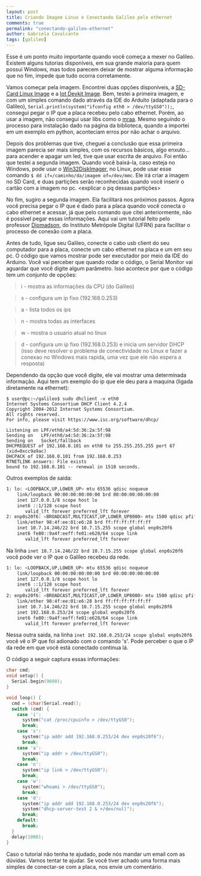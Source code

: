 ```yaml
---
layout: post
title: Criando Imagem Linux e Conectando Galileo pelo ethernet
comments: true
permalink: "conectando-galileo-ethernet"
author: Gabriela Cavalcante
tags: [galileo]
---
```


Esse é um ponto muito importante quando você começa a mexer no Galileo. Existem alguns tutorias disponíveis, em sua grande maioria para quem possui Windows, mas todos parecem deixar de mostrar alguma informação que no fim, impede que tudo ocorra corretamente. 

Vamos começar pela imagem. Encontrei duas opções disponíveis, a [SD-Card Linux Image](http://www.intel.com/support/galileo/sb/CS-035101.htm) e a [Iot Devkit Image](https://communities.intel.com/message/238160#238160). Bem, testei a primeira imagem, e com um simples comando dado através da IDE do Arduito (adaptada para o Galileo), ```Serial.println(system("ifconfig eth0 > /dev/ttyGS0"));```, consegui pegar o IP que a placa recebeu pelo cabo ethernet. Porém, ao usar a imagem, não consegui usar libs como o [mraa](https://github.com/intel-iot-devkit/mraa). Mesmo seguindo o processo para instalação dado na página da biblioteca, quando a importei em um exemplo em python, aconteciam erros por não achar o arquivo.

Depois dos problemas que tive, cheguei a conclusão que essa primeira imagem parecia ser mais simples, com os recursos básicos, algo enxuto... para acender e apagar um led, tive que usar escrita de arquivo. Foi então que testei a segunda imagem. Quando você baixá-la, caso esteja no Windows, pode usar o [Win32DiskImager](http://sourceforge.net/projects/win32diskimager/), no Linux, pode usar esse comando ```$ dd if=/caminho/da/imagem of=/dev/mmc```. Ele irá criar a imagem no SD Card, e duas partições serão reconhecidas quando você inserir o cartão com a imagem no pc. <explicar o pq dessas partições>

No fim, sugiro a segunda imagem. Ela facilitará nos próximos passos. Agora você precisa pegar o IP que é dado para a placa quando você conecta o cabo ethernet e acessar, já que pelo comando que citei anteriormente, não é possível pegar essas informações. Aqui vai um tutorial feito pelo professor [Diomadson](https://sigaa.ufrn.br/sigaa/public/docente/portal.jsf?siape=2140683), do Instituto Metrópole Digital (UFRN) para facilitar o processo de conexão com a placa.

Antes de tudo, ligue seu Galileo, conecte o cabo usb client do seu computador para a placa, conecte um cabo ethernet na placa e um em seu pc. O código que vamos mostrar pode ser executador por meio da IDE do Arduino. Você vai perceber que quando rodar o código, o Serial Monitor vai aguardar que você digite algum parâmetro. Isso acontece por que o código tem um conjunto de opções:

> i - mostra as informações da CPU (do Galileo)

> s - configura um ip fixo (192.168.0.253)

> a - lista todos os ips

> n - mostra todas as interfaces

> w - mostra o usuario atual no linux 

> d - configura um ip fixo (192.168.0.253) e inicia um servidor DHCP (isso deve resolver o problema de conectividade no Linux e fazer a conexao no Windows mais rapida, uma vez que ele não espera a resposta)

Dependendo da opção que você digite, ele vai mostrar uma determinada informação. Aqui tem um exemplo do ip que ele deu para a maquina (ligada diretamente na ethernet):

```
$ user@pc:~/galileo$ sudo dhclient -v eth0 
Internet Systems Consortium DHCP Client 4.2.4
Copyright 2004-2012 Internet Systems Consortium.
All rights reserved.
For info, please visit https://www.isc.org/software/dhcp/

Listening on LPF/eth0/a4:5d:36:2a:5f:98
Sending on   LPF/eth0/a4:5d:36:2a:5f:98
Sending on   Socket/fallback
DHCPREQUEST of 192.168.0.101 on eth0 to 255.255.255.255 port 67 (xid=0xcc9a9ac)
DHCPACK of 192.168.0.101 from 192.168.0.253     
RTNETLINK answers: File exists
bound to 192.168.0.101 -- renewal in 1510 seconds.
```

Outros exemplos de saida:

```bash
1: lo: <LOOPBACK,UP,LOWER_UP> mtu 65536 qdisc noqueue 
    link/loopback 00:00:00:00:00:00 brd 00:00:00:00:00:00
    inet 127.0.0.1/8 scope host lo
    inet6 ::1/128 scope host 
       valid_lft forever preferred_lft forever
2: enp0s20f6: <BROADCAST,MULTICAST,UP,LOWER_UP8000> mtu 1500 qdisc pfifo_fast qlen 1000
    link/ether 98:4f:ee:01:e6:28 brd ff:ff:ff:ff:ff:ff
    inet 10.7.14.246/22 brd 10.7.15.255 scope global enp0s20f6  
    inet6 fe80::9a4f:eeff:fe01:e628/64 scope link 
       valid_lft forever preferred_lft forever
```
Na linha ```inet 10.7.14.246/22 brd 10.7.15.255 scope global enp0s20f6``` você pode ver o IP que o Galileo recebeu da rede.

```bash
1: lo: <LOOPBACK,UP,LOWER_UP> mtu 65536 qdisc noqueue 
    link/loopback 00:00:00:00:00:00 brd 00:00:00:00:00:00
    inet 127.0.0.1/8 scope host lo
    inet6 ::1/128 scope host 
       valid_lft forever preferred_lft forever
2: enp0s20f6: <BROADCAST,MULTICAST,UP,LOWER_UP8000> mtu 1500 qdisc pfifo_fast qlen 1000
    link/ether 98:4f:ee:01:e6:28 brd ff:ff:ff:ff:ff:ff
    inet 10.7.14.246/22 brd 10.7.15.255 scope global enp0s20f6
    inet 192.168.0.253/24 scope global enp0s20f6  
    inet6 fe80::9a4f:eeff:fe01:e628/64 scope link  
       valid_lft forever preferred_lft forever     
```
Nessa outra saida, na linha ```inet 192.168.0.253/24 scope global enp0s20f6``` você vê o IP que foi adionado com o comando 's'. Pode perceber o que o IP da rede em que você está conectado continua lá.


O código a seguir captura essas informações:

```c
char cmd;
void setup() {
  Serial.begin(9600);
}

void loop() {
  cmd = (char)Serial.read();
  switch (cmd) {
    case 'i':
      system("cat /proc/cpuinfo > /dev/ttyGS0");
      break;
    case 's':
      system("ip addr add 192.168.0.253/24 dev enp0s20f6");
      break;
    case 'a':
      system("ip addr > /dev/ttyGS0");
      break;
    case 'n':
      system("ip link > /dev/ttyGS0");
      break;
    case 'w':
      system("whoami > /dev/ttyGS0");
      break;
    case 'd':
      system("ip addr add 192.168.0.253/24 dev enp0s20f6");
      system("dhcp-server-test 2 & >/dev/null");
      break;
    default:
      break;
  }
  delay(1000);
}
```

Caso o tutorial não tenha te ajudado, pode nós mandar um email com as dúvidas. Vamos tentar te ajudar. Se você tiver achado uma forma mais simples de conectar-se com a placa, nos envie um comentário.